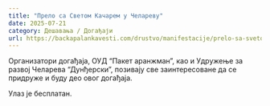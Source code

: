 ```yaml
---
title: "Прело са Светом Качарем у Челареву"
date: 2025-07-21
category: Дешавања / Догађаји
url: https://backapalankavesti.com/drustvo/manifestacije/prelo-sa-svetom-kacarem-u-celarevu/
---
```


Организатори догађаја, ОУД “Пакет аранжман”, као и Удружење за развој Челарева “Дунђерски”, позивају све заинтересоване да се придруже и буду део овог догађаја.

Улаз је бесплатан.

